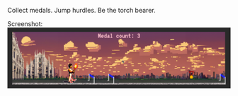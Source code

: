 Collect medals. Jump hurdles. Be the torch bearer.

Screenshot:
![screenshot](https://raw.githubusercontent.com/MKorostoff/torchbearer/main/img/screenshot.png)
